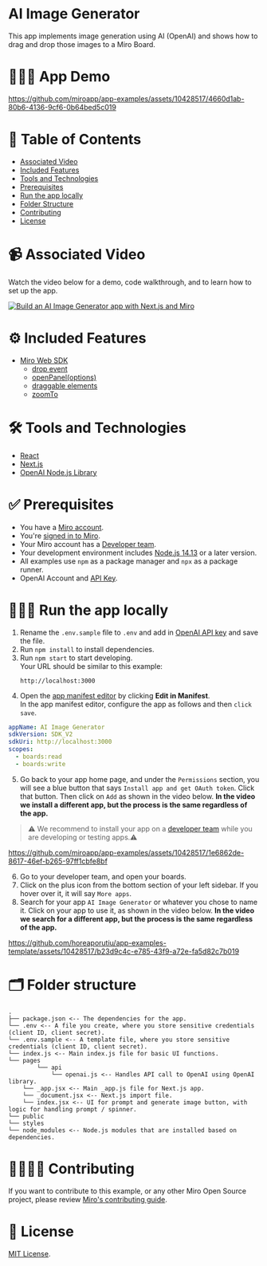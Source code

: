 # AI Image Generator

This app implements image generation using AI (OpenAI) and shows how to drag and drop those images to a Miro Board.

# 👨🏻‍💻 App Demo

https://github.com/miroapp/app-examples/assets/10428517/4660d1ab-80b6-4136-9cf6-0b64bed5c019

# 📒 Table of Contents

- [Associated Video](#video)
- [Included Features](#features)
- [Tools and Technologies](#tools)
- [Prerequisites](#prerequisites)
- [Run the app locally](#run)
- [Folder Structure](#folder)
- [Contributing](#contributing)
- [License](#license)

# 📹 Associated Video <a name="video"></a>

Watch the video below for a demo, code walkthrough, and to learn how to set up the app.

[![Build an AI Image Generator app with Next.js and Miro](https://img.youtube.com/vi/i0mOEhUJBrE/0.jpg)](https://youtu.be/i0mOEhUJBrE)

# ⚙️ Included Features <a name="features"></a>

- [Miro Web SDK](https://developers.miro.com/docs/web-sdk-reference)
  - [drop event](https://developers.miro.com/docs/ui_boardui#drop-event)
  - [openPanel(options)](https://developers.miro.com/docs/ui_boardui#openpanel)
  - [draggable elements](https://developers.miro.com/docs/add-drag-and-drop-to-your-app#add-draggable-elements-to-the-app-panel)
  - [zoomTo](https://developers.miro.com/docs/viewport_viewport#zoomto)

# 🛠️ Tools and Technologies <a name="tools"></a>

- [React](https://react.dev/)
- [Next.js](https://nextjs.org/)
- [OpenAI Node.js Library](https://platform.openai.com/docs/libraries/node-js-library)

# ✅ Prerequisites <a name="prerequisites"></a>

- You have a [Miro account](https://miro.com/signup/).
- You're [signed in to Miro](https://miro.com/login/).
- Your Miro account has a [Developer team](https://developers.miro.com/docs/create-a-developer-team).
- Your development environment includes [Node.js 14.13](https://nodejs.org/en/download) or a later version.
- All examples use `npm` as a package manager and `npx` as a package runner.
- OpenAI Account and [API Key](https://platform.openai.com/account/api-keys).

# 🏃🏽‍♂️ Run the app locally <a name="run"></a>

1. Rename the `.env.sample` file to `.env` and add in [OpenAI API key](https://platform.openai.com/account/api-keys) and save the file.
2. Run `npm install` to install dependencies.
3. Run `npm start` to start developing. \
   Your URL should be similar to this example:
   ```
   http://localhost:3000
   ```
4. Open the [app manifest editor](https://developers.miro.com/docs/manually-create-an-app#step-2-configure-your-app-in-miro) by clicking **Edit in Manifest**. \
   In the app manifest editor, configure the app as follows and then `click save`.

```yaml
appName: AI Image Generator
sdkVersion: SDK_V2
sdkUri: http://localhost:3000
scopes:
  - boards:read
  - boards:write
```

5. Go back to your app home page, and under the `Permissions` section, you will see a blue button that says `Install app and get OAuth token`. Click that button. Then click on `Add` as shown in the video below. <b>In the video we install a different app, but the process is the same regardless of the app.</b>

> ⚠️ We recommend to install your app on a [developer team](https://developers.miro.com/docs/create-a-developer-team) while you are developing or testing apps.⚠️

https://github.com/miroapp/app-examples/assets/10428517/1e6862de-8617-46ef-b265-97ff1cbfe8bf

6. Go to your developer team, and open your boards.
7. Click on the plus icon from the bottom section of your left sidebar. If you hover over it, it will say `More apps`.
8. Search for your app `AI Image Generator` or whatever you chose to name it. Click on your app to use it, as shown in the video below. <b>In the video we search for a different app, but the process is the same regardless of the app.</b>

https://github.com/horeaporutiu/app-examples-template/assets/10428517/b23d9c4c-e785-43f9-a72e-fa5d82c7b019

# 🗂️ Folder structure <a name="folder"></a>

```
.
├── package.json <-- The dependencies for the app.
└── .env <-- A file you create, where you store sensitive credentials (client ID, client secret).
└── .env.sample <-- A template file, where you store sensitive credentials (client ID, client secret).
└── index.js <-- Main index.js file for basic UI functions.
└── pages
        └── api
            └── openai.js <-- Handles API call to OpenAI using OpenAI library.
    └── _app.jsx <-- Main _app.js file for Next.js app.
    └── _document.jsx <-- Next.js import file.
    └── index.jsx <-- UI for prompt and generate image button, with logic for handling prompt / spinner.
└── public
└── styles
└── node_modules <-- Node.js modules that are installed based on dependencies.
```

# 🫱🏻‍🫲🏽 Contributing <a name="contributing"></a>

If you want to contribute to this example, or any other Miro Open Source project, please review [Miro's contributing guide](https://github.com/miroapp/app-examples/blob/main/CONTRIBUTING.md).

# 🪪 License <a name="license"></a>

[MIT License](https://github.com/miroapp/app-examples/blob/main/LICENSE).
